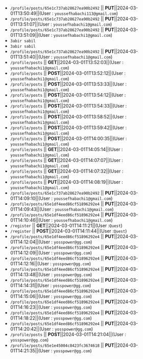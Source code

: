 - `/profile/posts/65e1c737ab28627ea90b2492` || **PUT**||2024-03-01T13:50:49||(User : `youssefhabachi113@gmail.com`)
- `/profile/posts/65e1c737ab28627ea90b2492` || **PUT**||2024-03-01T13:51:07||(User : `youssefhabachi1@gmail.com`)
- `/profile/posts/65e1c737ab28627ea90b2492` || **PUT**||2024-03-01T13:51:09||(User : `youssefhabachi1@gmail.com`)
- `3abir sabil`
- `3abir sabil`
- `/profile/posts/65e1c737ab28627ea90b2492` || **PUT**||2024-03-01T13:51:40||(User : `youssefhabachi1@gmail.com`)
- `/profile/posts` || **GET**||2024-03-01T13:52:03||(User : `youssefhabachi1@gmail.com`)
- `/profile/posts` || **POST**||2024-03-01T13:52:12||(User : `youssefhabachi1@gmail.com`)
- `/profile/posts` || **POST**||2024-03-01T13:53:33||(User : `youssefhabachi1@gmail.com`)
- `/profile/posts` || **POST**||2024-03-01T13:54:12||(User : `youssefhabachi1@gmail.com`)
- `/profile/posts` || **POST**||2024-03-01T13:54:33||(User : `youssefhabachi1@gmail.com`)
- `/profile/posts` || **POST**||2024-03-01T13:58:52||(User : `youssefhabachi1@gmail.com`)
- `/profile/posts` || **POST**||2024-03-01T13:59:42||(User : `youssefhabachi1@gmail.com`)
- `/profile/posts` || **POST**||2024-03-01T14:00:35||(User : `youssefhabachi1@gmail.com`)
 - `/profile/posts` || **GET**||2024-03-01T14:05:14||(User : `youssefhabachi1@gmail.com`)
 - `/profile/posts` || **GET**||2024-03-01T14:07:07||(User : `youssefhabachi1@gmail.com`)
 - `/profile/posts` || **GET**||2024-03-01T14:07:32||(User : `youssefhabachi1@gmail.com`)
 - `/profile/posts` || **PUT**||2024-03-01T14:08:19||(User : `youssefhabachi1@gmail.com`)
 - `/profile/posts/65e1c737ab28627ea90b2492` || **PUT**||2024-03-01T14:09:10||(User : `youssefhabachi1@gmail.com`)
 - `/profile/posts/65e1df4eed86cf51896292e4` || **PUT**||2024-03-01T14:09:43||(User : `youssefhabachi1@gmail.com`)
 - `/profile/posts/65e1df4eed86cf51896292e4` || **PUT**||2024-03-01T14:10:46||(User : `youssefhabachi1@gmail.com`)
 - `/register` || **GET**||2024-03-01T14:11:21||(User :`Quest`)
 - `/register` || **POST**||2024-03-01T14:11:44||(User :`Quest`)
 - `/profile/posts/65e1df4eed86cf51896292e4` || **PUT**||2024-03-01T14:12:04||(User : `yosspower@gg.com`)
 - `/profile/posts/65e1df4eed86cf51896292e4` || **PUT**||2024-03-01T14:12:09||(User : `yosspower@gg.com`)
 - `/profile/posts/65e1df4eed86cf51896292e4` || **PUT**||2024-03-01T14:12:16||(User : `yosspower@gg.com`)
 - `/profile/posts/65e1df4eed86cf51896292e4` || **PUT**||2024-03-01T14:13:48||(User : `yosspower@gg.com`)
 - `/profile/posts/65e1df4eed86cf51896292e4` || **PUT**||2024-03-01T14:14:31||(User : `yosspower@gg.com`)
 - `/profile/posts/65e1df4eed86cf51896292e4` || **PUT**||2024-03-01T14:15:06||(User : `yosspower@gg.com`)
 - `/profile/posts/65e1df4eed86cf51896292e4` || **PUT**||2024-03-01T14:16:23||(User : `yosspower@gg.com`)
 - `/profile/posts/65e1df4eed86cf51896292e4` || **PUT**||2024-03-01T14:18:22||(User : `yosspower@gg.com`)
 - `/profile/posts/65e1df4eed86cf51896292e4` || **PUT**||2024-03-01T14:20:42||(User : `yosspower@gg.com`)
 - `/profile/posts` || **POST**||2024-03-01T14:21:04||(User : `yosspower@gg.com`)
 - `/profile/posts/65e1e45004c8423fc3674618` || **PUT**||2024-03-01T14:21:35||(User : `yosspower@gg.com`)
